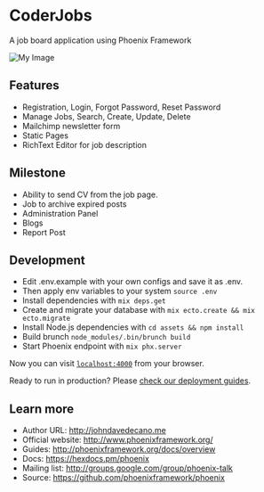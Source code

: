 # CoderJobs

A job board application using Phoenix Framework

![My Image](https://raw.githubusercontent.com/johndavedecano/CoderJobs/master/screenshot.png)

## Features

* Registration, Login, Forgot Password, Reset Password
* Manage Jobs, Search, Create, Update, Delete
* Mailchimp newsletter form
* Static Pages
* RichText Editor for job description

## Milestone

* Ability to send CV from the job page.
* Job to archive expired posts
* Administration Panel
* Blogs
* Report Post

## Development

* Edit .env.example with your own configs and save it as .env.
* Then apply env variables to your system `source .env`
* Install dependencies with `mix deps.get`
* Create and migrate your database with `mix ecto.create && mix ecto.migrate`
* Install Node.js dependencies with `cd assets && npm install`
* Build brunch `node_modules/.bin/brunch build`
* Start Phoenix endpoint with `mix phx.server`

Now you can visit [`localhost:4000`](http://localhost:4000) from your browser.

Ready to run in production? Please
[check our deployment guides](http://www.phoenixframework.org/docs/deployment).

## Learn more

* Author URL: http://johndavedecano.me
* Official website: http://www.phoenixframework.org/
* Guides: http://phoenixframework.org/docs/overview
* Docs: https://hexdocs.pm/phoenix
* Mailing list: http://groups.google.com/group/phoenix-talk
* Source: https://github.com/phoenixframework/phoenix

